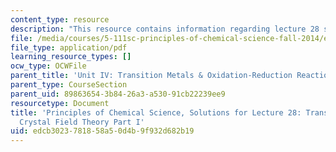 ```yaml
---
content_type: resource
description: "This resource contains information regarding lecture 28 solution.\r\n"
file: /media/courses/5-111sc-principles-of-chemical-science-fall-2014/edcb3023781858a50d4b9f932d682b19_MIT5_111F14_Lec28Soln.pdf
file_type: application/pdf
learning_resource_types: []
ocw_type: OCWFile
parent_title: 'Unit IV: Transition Metals & Oxidation-Reduction Reactions'
parent_type: CourseSection
parent_uid: 89863654-3b84-26a3-a530-91cb22239ee9
resourcetype: Document
title: 'Principles of Chemical Science, Solutions for Lecture 28: Transition Metals:
  Crystal Field Theory Part I'
uid: edcb3023-7818-58a5-0d4b-9f932d682b19
---
```

